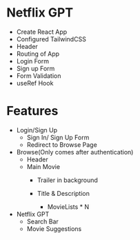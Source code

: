 # Netflix GPT

- Create React App
- Configured TailwindCSS
- Header
- Routing of App
- Login Form
- Sign up Form
- Form Validation
- useRef Hook

# Features
- Login/Sign Up
    - Sign In/ Sign Up Form
    - Redirect to Browse Page
- Browse(Only comes after authentication)
    - Header
    - Main Movie
       - Trailer in background
       - Title & Description
       
          - MovieLists * N
- Netflix GPT
    - Search Bar
    - Movie Suggestions

